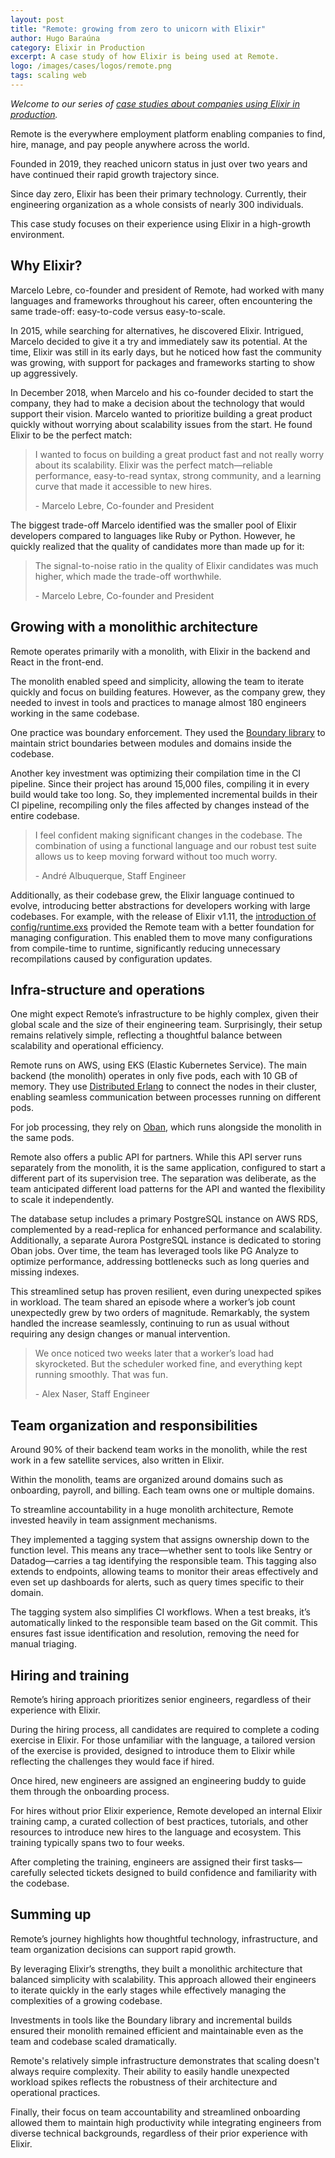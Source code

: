 ```yaml
---
layout: post
title: "Remote: growing from zero to unicorn with Elixir"
author: Hugo Baraúna
category: Elixir in Production
excerpt: A case study of how Elixir is being used at Remote.
logo: /images/cases/logos/remote.png
tags: scaling web
---
```


*Welcome to our series of [case studies about companies using Elixir in production](/cases.html).*

Remote is the everywhere employment platform enabling companies to find, hire, manage, and pay people anywhere across the world.

Founded in 2019, they reached unicorn status in just over two years and have continued their rapid growth trajectory since.

Since day zero, Elixir has been their primary technology. Currently, their engineering organization as a whole consists of nearly 300 individuals.

This case study focuses on their experience using Elixir in a high-growth environment.

## Why Elixir?

Marcelo Lebre, co-founder and president of Remote, had worked with many languages and frameworks throughout his career, often encountering the same trade-off: easy-to-code versus easy-to-scale.

In 2015, while searching for alternatives, he discovered Elixir. Intrigued, Marcelo decided to give it a try and immediately saw its potential. At the time, Elixir was still in its early days, but he noticed how fast the community was growing, with support for packages and frameworks starting to show up aggressively.

In December 2018, when Marcelo and his co-founder decided to start the company, they had to make a decision about the technology that would support their vision. Marcelo wanted to prioritize building a great product quickly without worrying about scalability issues from the start. He found Elixir to be the perfect match:

> I wanted to focus on building a great product fast and not really worry about its scalability. Elixir was the perfect match—reliable performance, easy-to-read syntax, strong community, and a learning curve that made it accessible to new hires.
>
> \- 	Marcelo Lebre, Co-founder and President

The biggest trade-off Marcelo identified was the smaller pool of Elixir developers compared to languages like Ruby or Python. However, he quickly realized that the quality of candidates more than made up for it:

> The signal-to-noise ratio in the quality of Elixir candidates was much higher, which made the trade-off worthwhile.
>
> \- 	Marcelo Lebre, Co-founder and President

## Growing with a monolithic architecture

Remote operates primarily with a monolith, with Elixir in the backend and React in the front-end.

The monolith enabled speed and simplicity, allowing the team to iterate quickly and focus on building features. However, as the company grew, they needed to invest in tools and practices to manage almost 180 engineers working in the same codebase.

One practice was boundary enforcement. They used the [Boundary library](https://github.com/sasa1977/boundary) to maintain strict boundaries between modules and domains inside the codebase.

Another key investment was optimizing their compilation time in the CI pipeline. Since their project has around 15,000 files, compiling it in every build would take too long. So, they implemented incremental builds in their CI pipeline, recompiling only the files affected by changes instead of the entire codebase.

> I feel confident making significant changes in the codebase. The combination of using a functional language and our robust test suite allows us to keep moving forward without too much worry.
>
> \- André Albuquerque, Staff Engineer

Additionally, as their codebase grew, the Elixir language continued to evolve, introducing better abstractions for developers working with large codebases. For example, with the release of Elixir v1.11, the [introduction of config/runtime.exs](/blog/2020/10/06/elixir-v1-11-0-released/) provided the Remote team with a better foundation for managing configuration. This enabled them to move many configurations from compile-time to runtime, significantly reducing unnecessary recompilations caused by configuration updates.

## Infra-structure and operations

One might expect Remote’s infrastructure to be highly complex, given their global scale and the size of their engineering team. Surprisingly, their setup remains relatively simple, reflecting a thoughtful balance between scalability and operational efficiency.

Remote runs on AWS, using EKS (Elastic Kubernetes Service). The main backend (the monolith) operates in only five pods, each with 10 GB of memory. They use [Distributed Erlang](https://www.erlang.org/doc/system/distributed.html) to connect the nodes in their cluster, enabling seamless communication between processes running on different pods.

For job processing, they rely on [Oban](https://github.com/oban-bg/oban), which runs alongside the monolith in the same pods.

Remote also offers a public API for partners. While this API server runs separately from the monolith, it is the same application, configured to start a different part of its supervision tree. The separation was deliberate, as the team anticipated different load patterns for the API and wanted the flexibility to scale it independently.

The database setup includes a primary PostgreSQL instance on AWS RDS, complemented by a read-replica for enhanced performance and scalability. Additionally, a separate Aurora PostgreSQL instance is dedicated to storing Oban jobs. Over time, the team has leveraged tools like PG Analyze to optimize performance, addressing bottlenecks such as long queries and missing indexes.

This streamlined setup has proven resilient, even during unexpected spikes in workload. The team shared an episode where a worker’s job count unexpectedly grew by two orders of magnitude. Remarkably, the system handled the increase seamlessly, continuing to run as usual without requiring any design changes or manual intervention.

> We once noticed two weeks later that a worker’s load had skyrocketed. But the scheduler worked fine, and everything kept running smoothly. That was fun.
>
> \- Alex Naser, Staff Engineer

## Team organization and responsibilities

Around 90% of their backend team works in the monolith, while the rest work in a few satellite services, also written in Elixir.

Within the monolith, teams are organized around domains such as onboarding, payroll, and billing. Each team owns one or multiple domains.

To streamline accountability in a huge monolith architecture, Remote invested heavily in team assignment mechanisms.

They implemented a tagging system that assigns ownership down to the function level. This means any trace—whether sent to tools like Sentry or Datadog—carries a tag identifying the responsible team. This tagging also extends to endpoints, allowing teams to monitor their areas effectively and even set up dashboards for alerts, such as query times specific to their domain.

The tagging system also simplifies CI workflows. When a test breaks, it’s automatically linked to the responsible team based on the Git commit. This ensures fast issue identification and resolution, removing the need for manual triaging.

## Hiring and training

Remote’s hiring approach prioritizes senior engineers, regardless of their experience with Elixir.

During the hiring process, all candidates are required to complete a coding exercise in Elixir. For those unfamiliar with the language, a tailored version of the exercise is provided, designed to introduce them to Elixir while reflecting the challenges they would face if hired.

Once hired, new engineers are assigned an engineering buddy to guide them through the onboarding process.

For hires without prior Elixir experience, Remote developed an internal Elixir training camp, a curated collection of best practices, tutorials, and other resources to introduce new hires to the language and ecosystem. This training typically spans two to four weeks.

After completing the training, engineers are assigned their first tasks—carefully selected tickets designed to build confidence and familiarity with the codebase.

## Summing up

Remote’s journey highlights how thoughtful technology, infrastructure, and team organization decisions can support rapid growth.

By leveraging Elixir’s strengths, they built a monolithic architecture that balanced simplicity with scalability. This approach allowed their engineers to iterate quickly in the early stages while effectively managing the complexities of a growing codebase.

Investments in tools like the Boundary library and incremental builds ensured their monolith remained efficient and maintainable even as the team and codebase scaled dramatically.

Remote's relatively simple infrastructure demonstrates that scaling doesn't always require complexity. Their ability to easily handle unexpected workload spikes reflects the robustness of their architecture and operational practices.

Finally, their focus on team accountability and streamlined onboarding allowed them to maintain high productivity while integrating engineers from diverse technical backgrounds, regardless of their prior experience with Elixir.
